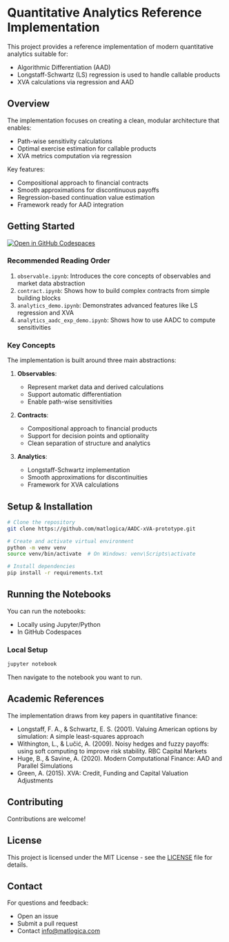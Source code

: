# Quantitative Analytics Reference Implementation

This project provides a reference implementation of modern quantitative analytics suitable for:
- Algorithmic Differentiation (AAD)
- Longstaff-Schwartz (LS) regression is used to handle callable products 
- XVA calculations via regression and AAD

## Overview

The implementation focuses on creating a clean, modular architecture that enables:
- Path-wise sensitivity calculations
- Optimal exercise estimation for callable products
- XVA metrics computation via regression

Key features:
- Compositional approach to financial contracts
- Smooth approximations for discontinuous payoffs
- Regression-based continuation value estimation
- Framework ready for AAD integration

## Getting Started

[![Open in GitHub Codespaces](https://github.com/codespaces/badge.svg)](https://github.com/codespaces/new?hide_repo_select=true&ref=main&repo=matlogica/AADC-xVA-prototype)

### Recommended Reading Order

1. `observable.ipynb`: Introduces the core concepts of observables and market data abstraction
2. `contract.ipynb`: Shows how to build complex contracts from simple building blocks
3. `analytics_demo.ipynb`: Demonstrates advanced features like LS regression and XVA
4. `analytics_aadc_exp_demo.ipynb`: Shows how to use AADC to compute sensitivities

### Key Concepts

The implementation is built around three main abstractions:

1. **Observables**: 
   - Represent market data and derived calculations
   - Support automatic differentiation
   - Enable path-wise sensitivities

2. **Contracts**:
   - Compositional approach to financial products
   - Support for decision points and optionality
   - Clean separation of structure and analytics

3. **Analytics**:
   - Longstaff-Schwartz implementation
   - Smooth approximations for discontinuities
   - Framework for XVA calculations

## Setup & Installation

```bash
# Clone the repository
git clone https://github.com/matlogica/AADC-xVA-prototype.git

# Create and activate virtual environment
python -m venv venv
source venv/bin/activate  # On Windows: venv\Scripts\activate

# Install dependencies
pip install -r requirements.txt
```

## Running the Notebooks

You can run the notebooks:
- Locally using Jupyter/Python
- In GitHub Codespaces

### Local Setup

```bash
jupyter notebook
```

Then navigate to the notebook you want to run.

## Academic References

The implementation draws from key papers in quantitative finance:
- Longstaff, F. A., & Schwartz, E. S. (2001). Valuing American options by simulation: A simple least-squares approach
- Withington, L., & Lučić, A. (2009). Noisy hedges and fuzzy payoffs: using soft computing to improve risk stability. RBC Capital Markets
- Huge, B., & Savine, A. (2020). Modern Computational Finance: AAD and Parallel Simulations
- Green, A. (2015). XVA: Credit, Funding and Capital Valuation Adjustments

## Contributing

Contributions are welcome!

## License

This project is licensed under the MIT License - see the [LICENSE](LICENSE) file for details.

## Contact

For questions and feedback:
- Open an issue
- Submit a pull request
- Contact info@matlogica.com